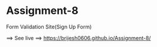 # Assignment-8

Form Validation Site(Sign Up Form)

==> See live ==> https://brijesh0606.github.io/Assignment-8/
